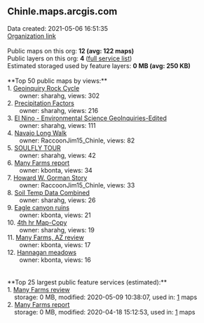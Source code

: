 <h2>Chinle.maps.arcgis.com</h2> Data created: 2021-05-06 16:51:35 <br /><a target='new' href='https://Chinle.maps.arcgis.com'>Organization link</a><br /><br />Public maps on this org: <b>12 (avg: 122 maps)</b><br />Public layers on this org: <b>4 </b>(<a target='new' href='https://services.arcgis.com/8eRznOOf2LWcKKgo/ArcGIS/rest/services'>full service list</a>)<br />Estimated storaged used by feature layers: <b>0 MB (avg: 250 KB)</b><br /><br />**Top 50 public maps by views:**<br />  1. <a target='new' href='https://www.arcgis.com/home/item.html?id=d8a0bacfa025477ba8067587b59890a9'>Geoinquiry Rock Cycle</a> <br />  &nbsp;&nbsp;&nbsp;&nbsp; &nbsp;&nbsp;owner: sharahg, views: 302<br />  2. <a target='new' href='https://www.arcgis.com/home/item.html?id=cded0d156515489d88a8ff4b02c84422'>Precipitation Factors</a> <br />  &nbsp;&nbsp;&nbsp;&nbsp; &nbsp;&nbsp;owner: sharahg, views: 216<br />  3. <a target='new' href='https://www.arcgis.com/home/item.html?id=77a7d51ba3674c38a68fa6a65cea951a'>El Nino  - Environmental Science GeoInquiries-Edited</a> <br />  &nbsp;&nbsp;&nbsp;&nbsp; &nbsp;&nbsp;owner: sharahg, views: 111<br />  4. <a target='new' href='https://www.arcgis.com/home/item.html?id=342f5ef3dbfb40ddbbad7db839dccdf8'>Navajo Long Walk</a> <br />  &nbsp;&nbsp;&nbsp;&nbsp; &nbsp;&nbsp;owner: RaccoonJim15_Chinle, views: 82<br />  5. <a target='new' href='https://www.arcgis.com/home/item.html?id=5a9a9c4398f044b08613e8f363a48804'>SOULFLY TOUR </a> <br />  &nbsp;&nbsp;&nbsp;&nbsp; &nbsp;&nbsp;owner: sharahg, views: 42<br />  6. <a target='new' href='https://www.arcgis.com/home/item.html?id=67b989a527ac4567b55ae05ea89b2d51'>Many Farms report</a> <br />  &nbsp;&nbsp;&nbsp;&nbsp; &nbsp;&nbsp;owner: kbonta, views: 34<br />  7. <a target='new' href='https://www.arcgis.com/home/item.html?id=1921ba55f8a04891bcb5bbcc64eb0402'>Howard W. Gorman Story</a> <br />  &nbsp;&nbsp;&nbsp;&nbsp; &nbsp;&nbsp;owner: RaccoonJim15_Chinle, views: 33<br />  8. <a target='new' href='https://www.arcgis.com/home/item.html?id=9a84f81e8f6142899901826b51fa1fb2'>Soil Temp Data Combined</a> <br />  &nbsp;&nbsp;&nbsp;&nbsp; &nbsp;&nbsp;owner: sharahg, views: 26<br />  9. <a target='new' href='https://www.arcgis.com/home/item.html?id=3c129788d8fb40f08a5e29fbb0e82335'>Eagle canyon ruins</a> <br />  &nbsp;&nbsp;&nbsp;&nbsp; &nbsp;&nbsp;owner: kbonta, views: 21<br />  10. <a target='new' href='https://www.arcgis.com/home/item.html?id=debd512e5acc4eb5bf42f677a823a4fe'>4th hr Map-Copy</a> <br />  &nbsp;&nbsp;&nbsp;&nbsp; &nbsp;&nbsp;owner: sharahg, views: 19<br />  11. <a target='new' href='https://www.arcgis.com/home/item.html?id=4cb0462c23fb497b9356ca94f00fd20a'>Many Farms, AZ review</a> <br />  &nbsp;&nbsp;&nbsp;&nbsp; &nbsp;&nbsp;owner: kbonta, views: 17<br />  12. <a target='new' href='https://www.arcgis.com/home/item.html?id=562cbdd2f2d744ef8074a4f602cbaaac'>Hannagan meadows</a> <br />  &nbsp;&nbsp;&nbsp;&nbsp; &nbsp;&nbsp;owner: kbonta, views: 16<br /><br /><br />**Top 25 largest public feature services (estimated):**<br /> 1. <a target='new' href='https://www.arcgis.com/home/item.html?id=dba161ee777c4a82a744f811676ce189'>Many Farms review</a><br /> &nbsp;&nbsp;&nbsp;&nbsp;storage: 0 MB, modified: 2020-05-09 10:38:07,  used in: <a target='new' href='https://ed-ind-tb.s3-us-west-1.amazonaws.com/ADI/dba161ee777c4a82a744f811676ce189.html'> 1</a> maps<br /> 2. <a target='new' href='https://www.arcgis.com/home/item.html?id=9f873aefd47640c584484fb599a5bd25'>Many Farms report</a><br /> &nbsp;&nbsp;&nbsp;&nbsp;storage: 0 MB, modified: 2020-04-18 15:12:53,  used in: <a target='new' href='https://ed-ind-tb.s3-us-west-1.amazonaws.com/ADI/9f873aefd47640c584484fb599a5bd25.html'> 1</a> maps<br />